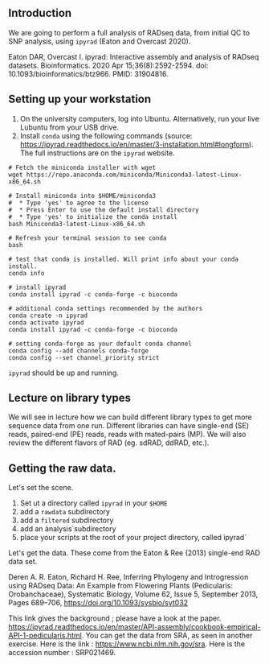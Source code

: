 ## Introduction

We are going to perform a full analysis of RADseq data, from initial QC to SNP analysis, using `ipyrad` (Eaton and Overcast 2020). 

Eaton DAR, Overcast I. ipyrad: Interactive assembly and analysis of RADseq datasets. Bioinformatics. 2020 Apr 15;36(8):2592-2594. doi: 10.1093/bioinformatics/btz966. PMID: 31904816.

## Setting up your workstation

1. On the university computers, log into Ubuntu. Alternatively, run your live Lubuntu from your USB drive. 
2. Install `conda` using the following commands (source: https://ipyrad.readthedocs.io/en/master/3-installation.html#longform). The full instructions are on the `ipyrad` website. 

```
# Fetch the miniconda installer with wget
wget https://repo.anaconda.com/miniconda/Miniconda3-latest-Linux-x86_64.sh

# Install miniconda into $HOME/miniconda3
#  * Type 'yes' to agree to the license
#  * Press Enter to use the default install directory
#  * Type 'yes' to initialize the conda install
bash Miniconda3-latest-Linux-x86_64.sh

# Refresh your terminal session to see conda
bash

# test that conda is installed. Will print info about your conda install.
conda info

# install ipyrad
conda install ipyrad -c conda-forge -c bioconda

# additional conda settings recommended by the authors
conda create -n ipyrad
conda activate ipyrad
conda install ipyrad -c conda-forge -c bioconda

# setting conda-forge as your default conda channel 
conda config --add channels conda-forge
conda config --set channel_priority strict
```

`ipyrad` should be up and running. 

## Lecture on library types

We will see in lecture how we can build different library types to get more sequence data from one run. Different libraries can have single-end (SE) reads, paired-end (PE) reads, reads with mated-pairs (MP). We will also review the different flavors of RAD (eg. sdRAD, ddRAD, etc.). 

## Getting the raw data. 

Let's set the scene. 
1. Set ut a directory called `ipyrad` in your `$HOME`
2. add a `rawdata` subdirectory
3. add a `filtered` subdirectory
4. add an ànalysis`subdirectory
5. place your scripts at the root of your project directory, called ìpyrad`

Let's get the data. These come from the Eaton & Ree (2013) single-end RAD data set. 

Deren A. R. Eaton, Richard H. Ree, Inferring Phylogeny and Introgression using RADseq Data: An Example from Flowering Plants (Pedicularis: Orobanchaceae), Systematic Biology, Volume 62, Issue 5, September 2013, Pages 689–706, https://doi.org/10.1093/sysbio/syt032

This link gives the background ; please have a look at the paper. https://ipyrad.readthedocs.io/en/master/API-assembly/cookbook-empirical-API-1-pedicularis.html. You can get the data from SRA, as seen in another exercise. Here is the link : https://www.ncbi.nlm.nih.gov/sra. Here is the accession number : SRP021469. 



